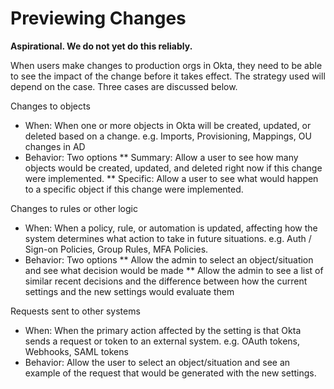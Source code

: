 # Previewing Changes

**Aspirational. We do not yet do this reliably.**

When users make changes to production orgs in Okta, they need to be able to see the impact of the change before it takes effect. The strategy used will depend on the case. Three cases are discussed below.

Changes to objects
* When: When one or more objects in Okta will be created, updated, or deleted based on a change. e.g. Imports, Provisioning, Mappings, OU changes in AD
* Behavior: Two options
** Summary: Allow a user to see how many objects would be created, updated, and deleted right now if this change were implemented.
** Specific: Allow a user to see what would happen to a specific object if this change were implemented.

Changes to rules or other logic
  
* When: When a policy, rule, or automation is updated, affecting how the system determines what action to take in future situations. e.g. Auth / Sign-on Policies, Group Rules, MFA Policies.
* Behavior: Two options
** Allow the admin to select an object/situation and see what decision would be made
** Allow the admin to see a list of similar recent decisions and the difference between how the current settings and the new settings would evaluate them

Requests sent to other systems
* When: When the primary action affected by the setting is that Okta sends a request or token to an external system. e.g. OAuth tokens, Webhooks, SAML tokens
* Behavior: Allow the user to select an object/situation and see an example of the request that would be generated with the new settings.